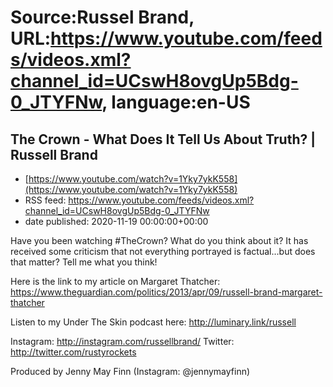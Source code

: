 # Source:Russel Brand, URL:https://www.youtube.com/feeds/videos.xml?channel_id=UCswH8ovgUp5Bdg-0_JTYFNw, language:en-US

## The Crown - What Does It Tell Us About Truth? | Russell Brand
 - [https://www.youtube.com/watch?v=1Yky7ykK558](https://www.youtube.com/watch?v=1Yky7ykK558)
 - RSS feed: https://www.youtube.com/feeds/videos.xml?channel_id=UCswH8ovgUp5Bdg-0_JTYFNw
 - date published: 2020-11-19 00:00:00+00:00

Have you been watching #TheCrown? What do you think about it?
It has received some criticism that not everything portrayed is factual...but does that matter? Tell me what you think!

Here is the link to my article on Margaret Thatcher: https://www.theguardian.com/politics/2013/apr/09/russell-brand-margaret-thatcher

Listen to my Under The Skin podcast here: 
http://luminary.link/russell

Instagram: http://instagram.com/russellbrand/
Twitter: http://twitter.com/rustyrockets

Produced by Jenny May Finn (Instagram: @jennymayfinn)


